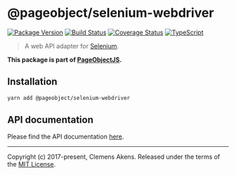 # @pageobject/selenium-webdriver

[![Package Version][badge-npm-image]][badge-npm-link]
[![Build Status][badge-travis-image]][badge-travis-link]
[![Coverage Status][badge-coveralls-image]][badge-coveralls-link]
[![TypeScript][badge-typescript-image]][badge-typescript-link]

> A web API adapter for [Selenium][external-selenium-webdriver].

**This package is part of [PageObjectJS][internal-homepage].**

## Installation

```sh
yarn add @pageobject/selenium-webdriver
```

## API documentation

Please find the API documentation [here][internal-api-selenium-webdriver].

---

Copyright (c) 2017-present, Clemens Akens. Released under the terms of the [MIT License][internal-license].

[badge-coveralls-image]: https://coveralls.io/repos/github/clebert/pageobject/badge.svg?branch=master
[badge-coveralls-link]: https://coveralls.io/github/clebert/pageobject?branch=master
[badge-npm-image]: https://img.shields.io/npm/v/@pageobject/selenium-webdriver.svg
[badge-npm-link]: https://yarnpkg.com/en/package/@pageobject/selenium-webdriver
[badge-travis-image]: https://travis-ci.org/clebert/pageobject.svg?branch=master
[badge-travis-link]: https://travis-ci.org/clebert/pageobject
[badge-typescript-image]: https://img.shields.io/badge/TypeScript-ready-blue.svg
[badge-typescript-link]: https://www.typescriptlang.org/
[external-selenium-webdriver]: http://seleniumhq.github.io/selenium/docs/api/javascript/index.html
[internal-api-selenium-webdriver]: https://pageobject.js.org/api/selenium-webdriver/
[internal-homepage]: https://pageobject.js.org/
[internal-license]: https://github.com/clebert/pageobject/blob/master/LICENSE
